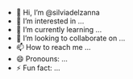 - 👋 Hi, I’m @silviadelzanna
- 👀 I’m interested in ...
- 🌱 I’m currently learning ...
- 💞️ I’m looking to collaborate on ...
- 📫 How to reach me ...
- 😄 Pronouns: ...
- ⚡ Fun fact: ...

<!---
silviadelzanna/silviadelzanna is a ✨ special ✨ repository because its `README.md` (this file) appears on your GitHub profile.
You can click the Preview link to take a look at your changes.
--->
